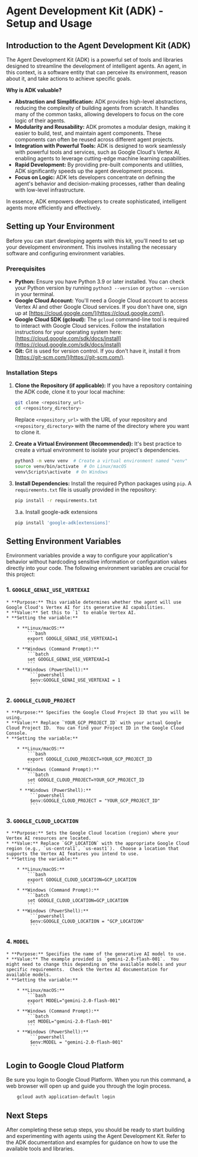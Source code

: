 # Agent Development Kit (ADK) - Setup and Usage

## Introduction to the Agent Development Kit (ADK)

The Agent Development Kit (ADK) is a powerful set of tools and libraries designed to streamline the development of intelligent agents.  An agent, in this context, is a software entity that can perceive its environment, reason about it, and take actions to achieve specific goals.

**Why is ADK valuable?**

* **Abstraction and Simplification:** ADK provides high-level abstractions, reducing the complexity of building agents from scratch.  It handles many of the common tasks, allowing developers to focus on the core logic of their agents.
* **Modularity and Reusability:** ADK promotes a modular design, making it easier to build, test, and maintain agent components.  These components can often be reused across different agent projects.
* **Integration with Powerful Tools:** ADK is designed to work seamlessly with powerful tools and services, such as Google Cloud's Vertex AI, enabling agents to leverage cutting-edge machine learning capabilities.
* **Rapid Development:** By providing pre-built components and utilities, ADK significantly speeds up the agent development process.
* **Focus on Logic:** ADK lets developers concentrate on defining the agent's behavior and decision-making processes, rather than dealing with low-level infrastructure.

In essence, ADK empowers developers to create sophisticated, intelligent agents more efficiently and effectively.

## Setting up Your Environment

Before you can start developing agents with this kit, you'll need to set up your development environment. This involves installing the necessary software and configuring environment variables.

### Prerequisites

* **Python:** Ensure you have Python 3.9 or later installed. You can check your Python version by running `python3 --version` or `python --version` in your terminal.
* **Google Cloud Account:** You'll need a Google Cloud account to access Vertex AI and other Google Cloud services. If you don't have one, sign up at [https://cloud.google.com/](https://cloud.google.com/).
* **Google Cloud SDK (gcloud):** The `gcloud` command-line tool is required to interact with Google Cloud services.  Follow the installation instructions for your operating system here: [https://cloud.google.com/sdk/docs/install](https://cloud.google.com/sdk/docs/install)
* **Git:** Git is used for version control.  If you don't have it, install it from [https://git-scm.com/](https://git-scm.com/).

### Installation Steps

1.  **Clone the Repository (if applicable):** If you have a repository containing the ADK code, clone it to your local machine:

    ```bash
    git clone <repository_url>
    cd <repository_directory>
    ```
    Replace `<repository_url>` with the URL of your repository and `<repository_directory>` with the name of the directory where you want to clone it.

2.  **Create a Virtual Environment (Recommended):** It's best practice to create a virtual environment to isolate your project's dependencies.

    ```bash
    python3 -m venv venv  # Create a virtual environment named "venv"
    source venv/bin/activate  # On Linux/macOS
    venv\Scripts\activate  # On Windows
    ```

3.  **Install Dependencies:** Install the required Python packages using `pip`.  A `requirements.txt` file is usually provided in the repository:

    ```bash
    pip install -r requirements.txt
    ```
    3.a. Install google-adk extensions
    ```bash
    pip install 'google-adk[extensions]'
    ```

## Setting Environment Variables

Environment variables provide a way to configure your application's behavior without hardcoding sensitive information or configuration values directly into your code.  The following environment variables are crucial for this project:

### 1.  `GOOGLE_GENAI_USE_VERTEXAI`

    * **Purpose:** This variable determines whether the agent will use Google Cloud's Vertex AI for its generative AI capabilities.
    * **Value:** Set this to `1` to enable Vertex AI.
    * **Setting the variable:**

        * **Linux/macOS:**
            ```bash
            export GOOGLE_GENAI_USE_VERTEXAI=1
            ```
        * **Windows (Command Prompt):**
            ```batch
            set GOOGLE_GENAI_USE_VERTEXAI=1
            ```
        * **Windows (PowerShell):**
             ```powershell
             $env:GOOGLE_GENAI_USE_VERTEXAI = 1
             ```

### 2.  `GOOGLE_CLOUD_PROJECT`

    * **Purpose:** Specifies the Google Cloud Project ID that you will be using.
    * **Value:** Replace `YOUR_GCP_PROJECT_ID` with your actual Google Cloud Project ID.  You can find your Project ID in the Google Cloud Console.
    * **Setting the variable:**

        * **Linux/macOS:**
            ```bash
            export GOOGLE_CLOUD_PROJECT=YOUR_GCP_PROJECT_ID
            ```
        * **Windows (Command Prompt):**
            ```batch
            set GOOGLE_CLOUD_PROJECT=YOUR_GCP_PROJECT_ID
            ```
         * **Windows (PowerShell):**
             ```powershell
             $env:GOOGLE_CLOUD_PROJECT = "YOUR_GCP_PROJECT_ID"
             ```

### 3.  `GOOGLE_CLOUD_LOCATION`

    * **Purpose:** Sets the Google Cloud location (region) where your Vertex AI resources are located.
    * **Value:** Replace `GCP_LOCATION` with the appropriate Google Cloud region (e.g., `us-central1`, `us-east1`).  Choose a location that supports the Vertex AI features you intend to use.
    * **Setting the variable:**

        * **Linux/macOS:**
            ```bash
            export GOOGLE_CLOUD_LOCATION=GCP_LOCATION
            ```
        * **Windows (Command Prompt):**
            ```batch
            set GOOGLE_CLOUD_LOCATION=GCP_LOCATION
            ```
        * **Windows (PowerShell):**
             ```powershell
             $env:GOOGLE_CLOUD_LOCATION = "GCP_LOCATION"
             ```

### 4.  `MODEL`

    * **Purpose:** Specifies the name of the generative AI model to use.
    * **Value:** The example provided is `gemini-2.0-flash-001`.  You might need to change this depending on the available models and your specific requirements.  Check the Vertex AI documentation for available models.
    * **Setting the variable:**

        * **Linux/macOS:**
            ```bash
            export MODEL="gemini-2.0-flash-001"
            ```
        * **Windows (Command Prompt):**
            ```batch
            set MODEL="gemini-2.0-flash-001"
            ```
        * **Windows (PowerShell):**
             ```powershell
             $env:MODEL = "gemini-2.0-flash-001"
             ```

## Login to Google Cloud Platform

Be sure you login to Google Cloud Platform.  When you run this command, a web browser will open up and guide you through the login process.

```bash 
    gcloud auth application-default login
```

## Next Steps

After completing these setup steps, you should be ready to start building and experimenting with agents using the Agent Development Kit.  Refer to the ADK documentation and examples for guidance on how to use the available tools and libraries.
